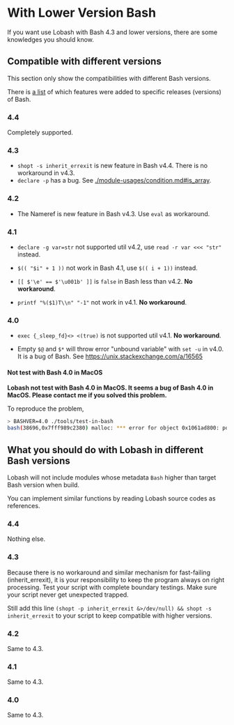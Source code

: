 # With Lower Version Bash

If you want use Lobash with Bash 4.3 and lower versions, there are some knowledges you should know.

## Compatible with different versions

This section only show the compatibilities with different Bash versions.

There is [a list](http://mywiki.wooledge.org/BashFAQ/061) of which features were added to specific releases (versions) of Bash.

### 4.4

Completely supported.

### 4.3

- `shopt -s inherit_errexit` is new feature in Bash v4.4. There is no workaround in v4.3.
- `declare -p` has a bug. See [./module-usages/condition.md#is_array](./module-usages/condition.md#is_array).

### 4.2

- The Nameref is new feature in Bash v4.3. Use `eval` as workaround.

### 4.1

- `declare -g var=str` not supported util v4.2, use `read -r var <<< "str"` instead.

- `$(( "$i" + 1 ))` not work in Bash 4.1, use `$(( i + 1))` instead.

- `[[ $'\e' == $'\u001b' ]]` is `false` in Bash less than v4.2. **No workaround**.

- `printf "%($1)T\\n" "-1"` not work in v4.1. **No workaround**.

### 4.0

- `exec {_sleep_fd}<> <(true)` is not supported util v4.1. **No workaround**.

- Empty `$@` and `$*` will throw error "unbound variable" with `set -u` in v4.0. It is a bug of Bash. See https://unix.stackexchange.com/a/16565

#### Not test with Bash 4.0 in MacOS

**Lobash not test with Bash 4.0 in MacOS. It seems a bug of Bash 4.0 in MacOS. Please contact me if you solved this problem.**

To reproduce the problem,

```sh
> BASHVER=4.0 ./tools/test-in-bash
bash(38696,0x7fff989c2380) malloc: *** error for object 0x1061ad800: pointer being freed was not allocated
```

## What you should do with Lobash in different Bash versions

Lobash will not include modules whose metadata `Bash` higher than target Bash version when build.

You can implement similar functions by reading Lobash source codes as references.

### 4.4

Nothing else.

### 4.3

Because there is no workaround and similar mechanism for fast-failing (inherit_errexit),
it is your responsibility to keep the program always on right processing.
Test your script with complete boundary testings. Make sure your script never get unexpected trapped.

Still add this line `(shopt -p inherit_errexit &>/dev/null) && shopt -s inherit_errexit` to
your script to keep compatible with higher versions.

### 4.2

Same to 4.3.

### 4.1

Same to 4.3.

### 4.0

Same to 4.3.
